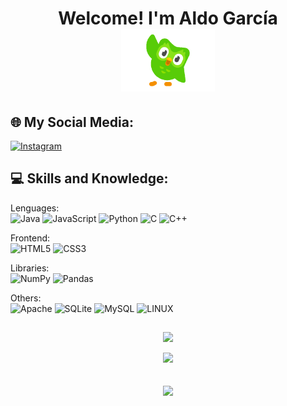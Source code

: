 <h1 align="center">Welcome! I'm Aldo García<a> <br> <img aling="left" width="150" height="100" src="https://github.com/aldo-barrios10/aldo-barrios10/blob/main/Duo.gif?raw=true" /></a></h1>


## 🌐 My Social Media:
[![Instagram](https://img.shields.io/badge/Instagram-%23E4405F.svg?logo=Instagram&logoColor=white)](https://instagram.com/aldo_garcia_10) 

## 💻 Skills and Knowledge:

Lenguages:
<br>
![Java](https://img.shields.io/badge/java-%23ED8B00.svg?style=flat&logo=java&logoColor=white) 
![JavaScript](https://img.shields.io/badge/javascript-%23323330.svg?style=flat&logo=javascript&logoColor=%23F7DF1E) 
![Python](https://img.shields.io/badge/python-3670A0?style=flat&logo=python&logoColor=ffdd54) 
![C](https://img.shields.io/badge/c-%2300599C.svg?style=flat&logo=c&logoColor=white) 
![C++](https://img.shields.io/badge/c++-%2300599C.svg?style=flat&logo=c%2B%2B&logoColor=white) 

Frontend:
<br>
![HTML5](https://img.shields.io/badge/html5-%23E34F26.svg?style=flat&logo=html5&logoColor=white) 
![CSS3](https://img.shields.io/badge/css3-%231572B6.svg?style=flat&logo=css3&logoColor=white) 

Libraries:
<br>
![NumPy](https://img.shields.io/badge/numpy-%23013243.svg?style=flat&logo=numpy&logoColor=white) 
![Pandas](https://img.shields.io/badge/pandas-%23150458.svg?style=flat&logo=pandas&logoColor=white)

Others:
<br>
![Apache](https://img.shields.io/badge/apache-%23D42029.svg?style=flat&logo=apache&logoColor=white) 
![SQLite](https://img.shields.io/badge/sqlite-%2307405e.svg?style=flat&logo=sqlite&logoColor=white) 
![MySQL](https://img.shields.io/badge/mysql-%2300f.svg?style=flat&logo=mysql&logoColor=white) 
![LINUX](https://img.shields.io/badge/Linux-FCC624?style=flat&logo=linux&logoColor=black)

## 
<div align="center">

![](https://github-readme-stats.vercel.app/api?username=aldo-barrios10&theme=tokyonight&hide_border=false&include_all_commits=true&count_private=false)<br/>

![](https://github-readme-streak-stats.herokuapp.com/?user=aldo-barrios10&theme=tokyonight&hide_border=false)<br/>

[![](https://visitcount.itsvg.in/api?id=aldo-barrios10&icon=8&color=1)](https://visitcount.itsvg.in)
---
</div>



